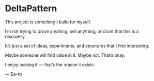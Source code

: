 # DeltaPattern

This project is something I build for myself.

I’m not trying to prove anything, sell anything, or claim that this is a discovery.

It’s just a set of ideas, experiments, and structures that I find interesting.

Maybe someone will find value in it. Maybe not. That’s okay.

I enjoy making it — that’s the reason it exists.

— Ба-то
